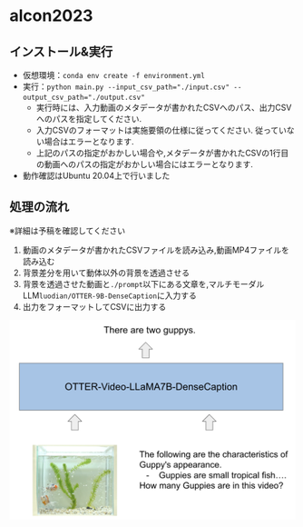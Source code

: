 # alcon2023
## インストール&実行
- 仮想環境：`conda env create -f environment.yml`
- 実行：`python main.py --input_csv_path="./input.csv" --output_csv_path="./output.csv"`
  - 実行時には、入力動画のメタデータが書かれたCSVへのパス、出力CSVへのパスを指定してください.
  - 入力CSVのフォーマットは実施要領の仕様に従ってください. 従っていない場合はエラーとなります.
  - 上記のパスの指定がおかしい場合や,メタデータが書かれたCSVの1行目の動画へのパスの指定がおかしい場合にはエラーとなります.
- 動作確認はUbuntu 20.04上で行いました

## 処理の流れ
※詳細は予稿を確認してください
1. 動画のメタデータが書かれたCSVファイルを読み込み,動画MP4ファイルを読み込む
2. 背景差分を用いて動体以外の背景を透過させる
3. 背景を透過させた動画と`./prompt`以下にある文章を,マルチモーダルLLM`luodian/OTTER-9B-DenseCaption`に入力する
4. 出力をフォーマットしてCSVに出力する

![architecture](./architecture.png)
